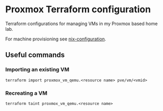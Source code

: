 # Proxmox Terraform configuration

Terraform configurations for managing VMs in my Proxmox based home lab.

For machine provisioning see [nix-configuration](https://github.com/britter/nix-configuration).

## Useful commands

### Importing an existing VM

```
terraform import proxmox_vm_qemu.<resource name> pve/vm/<vmid>
```

### Recreating a VM

```
terraform taint proxmox_vm_qemu.<resource name>
```
